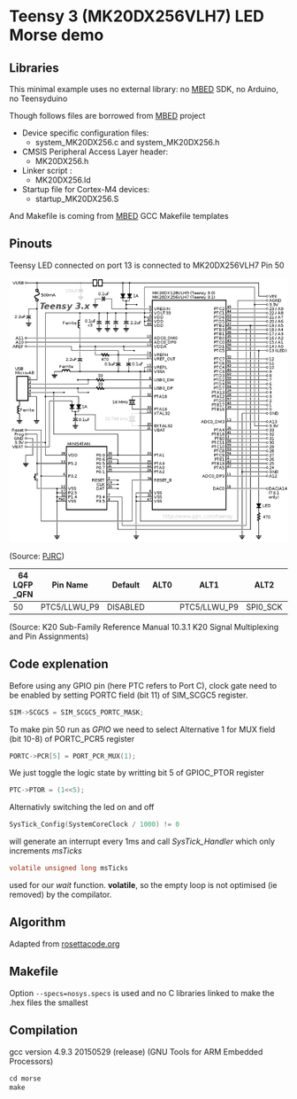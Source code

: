 Teensy 3 (MK20DX256VLH7) LED Morse demo
=======================================

Libraries
---------

This minimal example uses no external library:
no [MBED](https://www.mbed.com/en/) SDK, no Arduino, no Teensyduino

Though follows files are borrowed from [MBED](https://www.mbed.com/en/) project
- Device specific configuration files:
  * system_MK20DX256.c and system_MK20DX256.h
- CMSIS Peripheral Access Layer header:
  * MK20DX256.h
- Linker script : 
  * MK20DX256.ld
- Startup file for Cortex-M4 devices:
  * startup_MK20DX256.S

And Makefile is coming from [MBED](https://www.mbed.com/en/) GCC Makefile templates

Pinouts
-------

Teensy LED connected on port 13 is connected to MK20DX256VLH7 Pin 50

![Teensy 3.x schematics](https://github.com/nabilbendafi/Teensy/blob/master/blink/schematic3.gif)

(Source: [PJRC](https://www.pjrc.com/teensy/schematic3.gif))


| 64 LQFP _QFN | Pin Name | Default | ALT0 |  ALT1 |  ALT2  |    ALT3   |   ALT4  |  ALT5 |   ALT6 |
|----|----------|---------|------|-------|--------|-----------|---------|-------|--------|
| 50 | PTC5/LLWU_P9    |DISABLED |      |PTC5/LLWU_P9  |SPI0_SCK|LPTMR0_ALT2|I2S0_RXD0|FB_AD10|CMP0_OUT|

(Source: K20 Sub-Family Reference Manual
10.3.1 K20 Signal Multiplexing and Pin Assignments)

Code explenation
---------------
Before using any GPIO pin (here PTC refers to Port C), clock gate need to be enabled by setting PORTC field (bit 11) of SIM_SCGC5 register.
```c
SIM->SCGC5 = SIM_SCGC5_PORTC_MASK;
```

To make pin 50 run as *GPIO* we need to select Alternative 1 for MUX field (bit	10-8) of PORTC_PCR5 register
```c
PORTC->PCR[5] = PORT_PCR_MUX(1);
```

We just toggle the logic state by writting bit 5 of GPIOC_PTOR register
```c
PTC->PTOR = (1<<5);
```
Alternativly switching the led on and off

```c
SysTick_Config(SystemCoreClock / 1000) != 0
```
will generate an interrupt every 1ms and call *SysTick_Handler* which only increments *msTicks*
```c
volatile unsigned long msTicks
```
used for our *wait* function. **volatile**,  so the empty loop is not optimised (ie removed) by the compilator.

Algorithm
---------

Adapted from [rosettacode.org](http://rosettacode.org/wiki/Morse_code)

Makefile
-----------

Option ```--specs=nosys.specs``` is used and no C libraries linked to make the .hex files the smallest

Compilation
-----------

gcc version 4.9.3 20150529 (release) (GNU Tools for ARM Embedded Processors) 

```
cd morse
make
```
